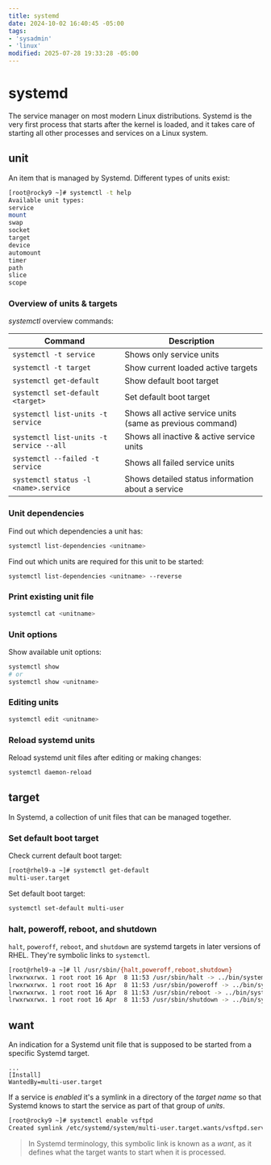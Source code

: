 ```yaml
---
title: systemd
date: 2024-10-02 16:40:45 -05:00
tags:
- 'sysadmin'
- 'linux'
modified: 2025-07-28 19:33:28 -05:00
---
```


# systemd

The service manager on most modern Linux distributions. Systemd is the very first process that starts after the kernel is loaded, and it takes care of starting all other processes and services on a Linux system.

## unit

An item that is managed by Systemd. Different types of units exist:

```bash
[root@rocky9 ~]# systemctl -t help
Available unit types:
service
mount
swap
socket
target
device
automount
timer
path
slice
scope
```

### Overview of units & targets

_systemctl_ overview commands:

| Command                                 | Description                                               |
| --------------------------------------- | --------------------------------------------------------- |
| `systemctl -t service`                  | Shows only service units                                  |
| `systemctl -t target`                   | Show current loaded active targets                        |
| `systemctl get-default`                 | Show default boot target                                  |
| `systemctl set-default <target>`        | Set default boot target                                   |
| `systemctl list-units -t service`       | Shows all active service units (same as previous command) |
| `systemctl list-units -t service --all` | Shows all inactive & active service units                 |
| `systemctl --failed -t service`         | Shows all failed service units                            |
| `systemctl status -l <name>.service`    | Shows detailed status information about a service         |

### Unit dependencies

Find out which dependencies a unit has:

```bash
systemctl list-dependencies <unitname>
```

Find out which units are required for this unit to be started:

```bash
systemctl list-dependencies <unitname> --reverse
```

### Print existing unit file

```bash
systemctl cat <unitname>
```

### Unit options

Show available unit options:

```bash
systemctl show
# or
systemctl show <unitname>
```

### Editing units

```bash
systemctl edit <unitname>
```

### Reload systemd units

Reload systemd unit files after editing or making changes:

```bash
systemctl daemon-reload
```

## target

In Systemd, a collection of unit files that can be managed together.

### Set default boot target

Check current default boot target:

```bash
[root@rhel9-a ~]# systemctl get-default
multi-user.target
```

Set default boot target:

```bash
systemctl set-default multi-user
```

### halt, poweroff, reboot, and shutdown

`halt`, `poweroff`, `reboot`, and `shutdown` are systemd targets in later versions of RHEL. They're symbolic links to `systemctl`.

```bash
[root@rhel9-a ~]# ll /usr/sbin/{halt,poweroff,reboot,shutdown}
lrwxrwxrwx. 1 root root 16 Apr  8 11:53 /usr/sbin/halt -> ../bin/systemctl
lrwxrwxrwx. 1 root root 16 Apr  8 11:53 /usr/sbin/poweroff -> ../bin/systemctl
lrwxrwxrwx. 1 root root 16 Apr  8 11:53 /usr/sbin/reboot -> ../bin/systemctl
lrwxrwxrwx. 1 root root 16 Apr  8 11:53 /usr/sbin/shutdown -> ../bin/systemctl
```

## want

An indication for a Systemd unit file that is supposed to be started from a specific Systemd target.

```
...
[Install]
WantedBy=multi-user.target
```

If a service is _enabled_ it's a symlink in a directory of the _target name_ so that Systemd knows to start the service as part of that group of _units_.

```bash
[root@rocky9 ~]# systemctl enable vsftpd
Created symlink /etc/systemd/system/multi-user.target.wants/vsftpd.service → /usr/lib/systemd/system/vsftpd.service.
```

> In Systemd terminology, this symbolic link is known as a _want_, as it defines what the target wants to start when it is processed.
